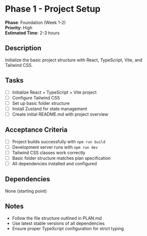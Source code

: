 # Phase 1 - Project Setup

**Phase**: Foundation (Week 1-2)  
**Priority**: High  
**Estimated Time**: 2-3 hours  

## Description
Initialize the basic project structure with React, TypeScript, Vite, and Tailwind CSS.

## Tasks
- [ ] Initialize React + TypeScript + Vite project
- [ ] Configure Tailwind CSS
- [ ] Set up basic folder structure
- [ ] Install Zustand for state management
- [ ] Create initial README.md with project overview

## Acceptance Criteria
- [ ] Project builds successfully with `npm run build`
- [ ] Development server runs with `npm run dev`
- [ ] Tailwind CSS classes work correctly
- [ ] Basic folder structure matches plan specification
- [ ] All dependencies installed and configured

## Dependencies
None (starting point)

## Notes
- Follow the file structure outlined in PLAN.md
- Use latest stable versions of all dependencies
- Ensure proper TypeScript configuration for strict typing